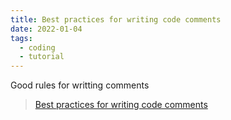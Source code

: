```yaml
---
title: Best practices for writing code comments
date: 2022-01-04
tags:
  - coding
  - tutorial
---
```


Good rules for writting comments

> [Best practices for writing code comments](https://stackoverflow.blog/2021/12/23/best-practices-for-writing-code-comments/)
